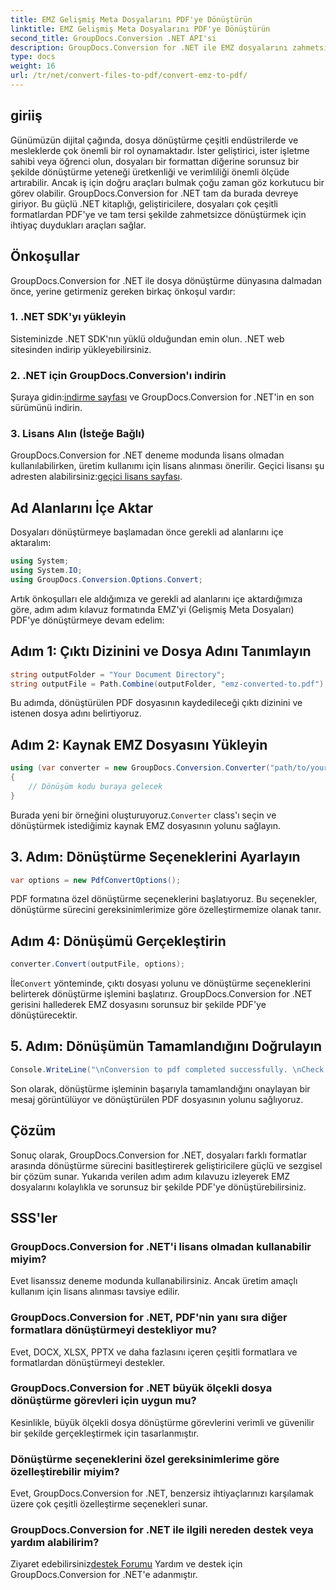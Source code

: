 ```yaml
---
title: EMZ Gelişmiş Meta Dosyalarını PDF'ye Dönüştürün
linktitle: EMZ Gelişmiş Meta Dosyalarını PDF'ye Dönüştürün
second_title: GroupDocs.Conversion .NET API'si
description: GroupDocs.Conversion for .NET ile EMZ dosyalarını zahmetsizce PDF'ye dönüştürün. Dosya dönüştürme görevlerinizi basitleştirin.
type: docs
weight: 16
url: /tr/net/convert-files-to-pdf/convert-emz-to-pdf/
---
```

## giriiş
Günümüzün dijital çağında, dosya dönüştürme çeşitli endüstrilerde ve mesleklerde çok önemli bir rol oynamaktadır. İster geliştirici, ister işletme sahibi veya öğrenci olun, dosyaları bir formattan diğerine sorunsuz bir şekilde dönüştürme yeteneği üretkenliği ve verimliliği önemli ölçüde artırabilir. Ancak iş için doğru araçları bulmak çoğu zaman göz korkutucu bir görev olabilir. GroupDocs.Conversion for .NET tam da burada devreye giriyor. Bu güçlü .NET kitaplığı, geliştiricilere, dosyaları çok çeşitli formatlardan PDF'ye ve tam tersi şekilde zahmetsizce dönüştürmek için ihtiyaç duydukları araçları sağlar.
## Önkoşullar
GroupDocs.Conversion for .NET ile dosya dönüştürme dünyasına dalmadan önce, yerine getirmeniz gereken birkaç önkoşul vardır:
### 1. .NET SDK'yı yükleyin
Sisteminizde .NET SDK'nın yüklü olduğundan emin olun. .NET web sitesinden indirip yükleyebilirsiniz.
### 2. .NET için GroupDocs.Conversion'ı indirin
 Şuraya gidin:[indirme sayfası](https://releases.groupdocs.com/conversion/net/) ve GroupDocs.Conversion for .NET'in en son sürümünü indirin.
### 3. Lisans Alın (İsteğe Bağlı)
 GroupDocs.Conversion for .NET deneme modunda lisans olmadan kullanılabilirken, üretim kullanımı için lisans alınması önerilir. Geçici lisansı şu adresten alabilirsiniz:[geçici lisans sayfası](https://purchase.groupdocs.com/temporary-license/).

## Ad Alanlarını İçe Aktar
Dosyaları dönüştürmeye başlamadan önce gerekli ad alanlarını içe aktaralım:
```csharp
using System;
using System.IO;
using GroupDocs.Conversion.Options.Convert;
```
Artık önkoşulları ele aldığımıza ve gerekli ad alanlarını içe aktardığımıza göre, adım adım kılavuz formatında EMZ'yi (Gelişmiş Meta Dosyaları) PDF'ye dönüştürmeye devam edelim:
## Adım 1: Çıktı Dizinini ve Dosya Adını Tanımlayın
```csharp
string outputFolder = "Your Document Directory";
string outputFile = Path.Combine(outputFolder, "emz-converted-to.pdf");
```
Bu adımda, dönüştürülen PDF dosyasının kaydedileceği çıktı dizinini ve istenen dosya adını belirtiyoruz.
## Adım 2: Kaynak EMZ Dosyasını Yükleyin
```csharp
using (var converter = new GroupDocs.Conversion.Converter("path/to/your/emz/file.emz"))
{
    // Dönüşüm kodu buraya gelecek
}
```
 Burada yeni bir örneğini oluşturuyoruz.`Converter` class'ı seçin ve dönüştürmek istediğimiz kaynak EMZ dosyasının yolunu sağlayın.
## 3. Adım: Dönüştürme Seçeneklerini Ayarlayın
```csharp
var options = new PdfConvertOptions();
```
PDF formatına özel dönüştürme seçeneklerini başlatıyoruz. Bu seçenekler, dönüştürme sürecini gereksinimlerimize göre özelleştirmemize olanak tanır.
## Adım 4: Dönüşümü Gerçekleştirin
```csharp
converter.Convert(outputFile, options);
```
 İle`Convert` yönteminde, çıktı dosyası yolunu ve dönüştürme seçeneklerini belirterek dönüştürme işlemini başlatırız. GroupDocs.Conversion for .NET gerisini hallederek EMZ dosyasını sorunsuz bir şekilde PDF'ye dönüştürecektir.
## 5. Adım: Dönüşümün Tamamlandığını Doğrulayın
```csharp
Console.WriteLine("\nConversion to pdf completed successfully. \nCheck output in {0}", outputFolder);
```
Son olarak, dönüştürme işleminin başarıyla tamamlandığını onaylayan bir mesaj görüntülüyor ve dönüştürülen PDF dosyasının yolunu sağlıyoruz.

## Çözüm
Sonuç olarak, GroupDocs.Conversion for .NET, dosyaları farklı formatlar arasında dönüştürme sürecini basitleştirerek geliştiricilere güçlü ve sezgisel bir çözüm sunar. Yukarıda verilen adım adım kılavuzu izleyerek EMZ dosyalarını kolaylıkla ve sorunsuz bir şekilde PDF'ye dönüştürebilirsiniz.
## SSS'ler
### GroupDocs.Conversion for .NET'i lisans olmadan kullanabilir miyim?
Evet lisanssız deneme modunda kullanabilirsiniz. Ancak üretim amaçlı kullanım için lisans alınması tavsiye edilir.
### GroupDocs.Conversion for .NET, PDF'nin yanı sıra diğer formatlara dönüştürmeyi destekliyor mu?
Evet, DOCX, XLSX, PPTX ve daha fazlasını içeren çeşitli formatlara ve formatlardan dönüştürmeyi destekler.
### GroupDocs.Conversion for .NET büyük ölçekli dosya dönüştürme görevleri için uygun mu?
Kesinlikle, büyük ölçekli dosya dönüştürme görevlerini verimli ve güvenilir bir şekilde gerçekleştirmek için tasarlanmıştır.
### Dönüştürme seçeneklerini özel gereksinimlerime göre özelleştirebilir miyim?
Evet, GroupDocs.Conversion for .NET, benzersiz ihtiyaçlarınızı karşılamak üzere çok çeşitli özelleştirme seçenekleri sunar.
### GroupDocs.Conversion for .NET ile ilgili nereden destek veya yardım alabilirim?
 Ziyaret edebilirsiniz[destek Forumu](https://forum.groupdocs.com/c/conversion/11) Yardım ve destek için GroupDocs.Conversion for .NET'e adanmıştır.